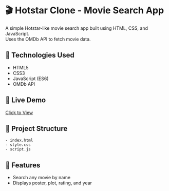 # 🎬 Hotstar Clone - Movie Search App

A simple Hotstar-like movie search app built using HTML, CSS, and JavaScript.  
Uses the OMDb API to fetch movie data.

## 🔧 Technologies Used
- HTML5
- CSS3
- JavaScript (ES6)
- OMDb API

## 🚀 Live Demo
[Click to View](https://movie-app-hotstar-clone.vercel.app)

## 📂 Project Structure
```
- index.html
- style.css
- script.js
```

## 📸 Features
- Search any movie by name
- Displays poster, plot, rating, and year
